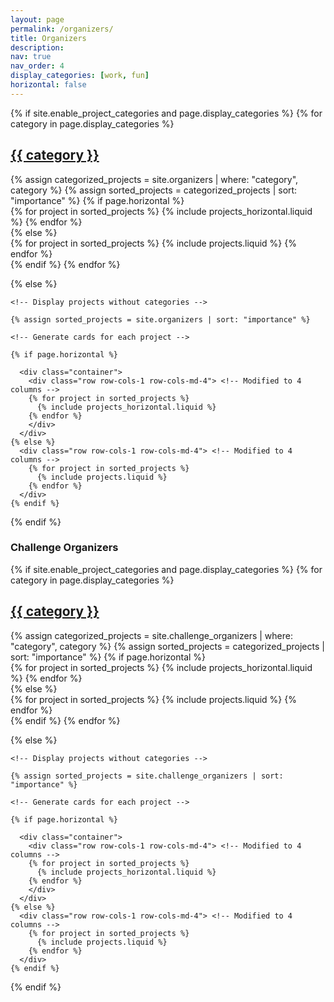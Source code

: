```yaml
---
layout: page
permalink: /organizers/
title: Organizers
description: 
nav: true
nav_order: 4
display_categories: [work, fun]
horizontal: false
---
```



<div class="projects">
  {% if site.enable_project_categories and page.display_categories %}
    <!-- Display categorized projects -->
    {% for category in page.display_categories %}
      <a id="{{ category }}" href=".#{{ category }}">
        <h2 class="category">{{ category }}</h2>
      </a>
      {% assign categorized_projects = site.organizers | where: "category", category %}
      {% assign sorted_projects = categorized_projects | sort: "importance" %}
      <!-- Generate cards for each project -->
      {% if page.horizontal %}
        <div class="container">
          <div class="row row-cols-1 row-cols-md-4">  <!-- Modified to 4 columns -->
          {% for project in sorted_projects %}
            {% include projects_horizontal.liquid %}
          {% endfor %}
          </div>
        </div>
      {% else %}
        <div class="row row-cols-1 row-cols-md-4"> <!-- Modified to 4 columns -->
          {% for project in sorted_projects %}
            {% include projects.liquid %}
          {% endfor %}
        </div>
      {% endif %}
    {% endfor %}

  {% else %}

    <!-- Display projects without categories -->

    {% assign sorted_projects = site.organizers | sort: "importance" %}

    <!-- Generate cards for each project -->

    {% if page.horizontal %}

      <div class="container">
        <div class="row row-cols-1 row-cols-md-4"> <!-- Modified to 4 columns -->
        {% for project in sorted_projects %}
          {% include projects_horizontal.liquid %}
        {% endfor %}
        </div>
      </div>
    {% else %}
      <div class="row row-cols-1 row-cols-md-4"> <!-- Modified to 4 columns -->
        {% for project in sorted_projects %}
          {% include projects.liquid %}
        {% endfor %}
      </div>
    {% endif %}
  {% endif %}
</div>


### Challenge Organizers

<div class="projects">
  {% if site.enable_project_categories and page.display_categories %}
    <!-- Display categorized projects -->
    {% for category in page.display_categories %}
      <a id="{{ category }}" href=".#{{ category }}">
        <h2 class="category">{{ category }}</h2>
      </a>
      {% assign categorized_projects = site.challenge_organizers | where: "category", category %}
      {% assign sorted_projects = categorized_projects | sort: "importance" %}
      <!-- Generate cards for each project -->
      {% if page.horizontal %}
        <div class="container">
          <div class="row row-cols-1 row-cols-md-4">  <!-- Modified to 4 columns -->
          {% for project in sorted_projects %}
            {% include projects_horizontal.liquid %}
          {% endfor %}
          </div>
        </div>
      {% else %}
        <div class="row row-cols-1 row-cols-md-4"> <!-- Modified to 4 columns -->
          {% for project in sorted_projects %}
            {% include projects.liquid %}
          {% endfor %}
        </div>
      {% endif %}
    {% endfor %}

  {% else %}

    <!-- Display projects without categories -->

    {% assign sorted_projects = site.challenge_organizers | sort: "importance" %}

    <!-- Generate cards for each project -->

    {% if page.horizontal %}

      <div class="container">
        <div class="row row-cols-1 row-cols-md-4"> <!-- Modified to 4 columns -->
        {% for project in sorted_projects %}
          {% include projects_horizontal.liquid %}
        {% endfor %}
        </div>
      </div>
    {% else %}
      <div class="row row-cols-1 row-cols-md-4"> <!-- Modified to 4 columns -->
        {% for project in sorted_projects %}
          {% include projects.liquid %}
        {% endfor %}
      </div>
    {% endif %}
  {% endif %}
</div>